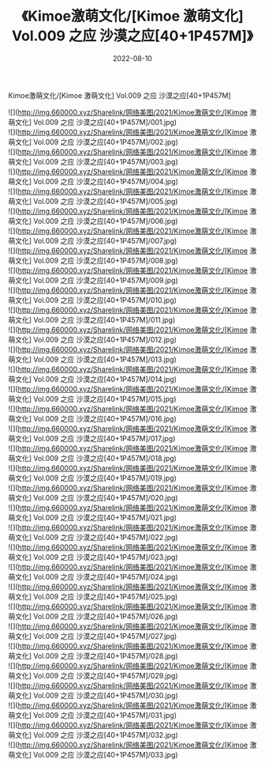 ﻿---
layout: post
title:  《Kimoe激萌文化/[Kimoe 激萌文化] Vol.009 之应 沙漠之应[40+1P457M]》
date:   2022-08-10
img: http://img.660000.xyz/Sharelink/网络美图/2021/Kimoe激萌文化/[Kimoe 激萌文化] Vol.009 之应 沙漠之应[40+1P457M]/000.jpg
categories: [美女, 清纯, 唯美]
---

Kimoe激萌文化/[Kimoe 激萌文化] Vol.009 之应 沙漠之应[40+1P457M]

 ![](http://img.660000.xyz/Sharelink/网络美图/2021/Kimoe激萌文化/[Kimoe 激萌文化] Vol.009 之应 沙漠之应[40+1P457M]/001.jpg) <br>![](http://img.660000.xyz/Sharelink/网络美图/2021/Kimoe激萌文化/[Kimoe 激萌文化] Vol.009 之应 沙漠之应[40+1P457M]/002.jpg) <br>![](http://img.660000.xyz/Sharelink/网络美图/2021/Kimoe激萌文化/[Kimoe 激萌文化] Vol.009 之应 沙漠之应[40+1P457M]/003.jpg) <br>![](http://img.660000.xyz/Sharelink/网络美图/2021/Kimoe激萌文化/[Kimoe 激萌文化] Vol.009 之应 沙漠之应[40+1P457M]/004.jpg) <br>![](http://img.660000.xyz/Sharelink/网络美图/2021/Kimoe激萌文化/[Kimoe 激萌文化] Vol.009 之应 沙漠之应[40+1P457M]/005.jpg) <br>![](http://img.660000.xyz/Sharelink/网络美图/2021/Kimoe激萌文化/[Kimoe 激萌文化] Vol.009 之应 沙漠之应[40+1P457M]/006.jpg) <br>![](http://img.660000.xyz/Sharelink/网络美图/2021/Kimoe激萌文化/[Kimoe 激萌文化] Vol.009 之应 沙漠之应[40+1P457M]/007.jpg) <br>![](http://img.660000.xyz/Sharelink/网络美图/2021/Kimoe激萌文化/[Kimoe 激萌文化] Vol.009 之应 沙漠之应[40+1P457M]/008.jpg) <br>![](http://img.660000.xyz/Sharelink/网络美图/2021/Kimoe激萌文化/[Kimoe 激萌文化] Vol.009 之应 沙漠之应[40+1P457M]/009.jpg) <br>![](http://img.660000.xyz/Sharelink/网络美图/2021/Kimoe激萌文化/[Kimoe 激萌文化] Vol.009 之应 沙漠之应[40+1P457M]/010.jpg) <br>![](http://img.660000.xyz/Sharelink/网络美图/2021/Kimoe激萌文化/[Kimoe 激萌文化] Vol.009 之应 沙漠之应[40+1P457M]/011.jpg) <br>![](http://img.660000.xyz/Sharelink/网络美图/2021/Kimoe激萌文化/[Kimoe 激萌文化] Vol.009 之应 沙漠之应[40+1P457M]/012.jpg) <br>![](http://img.660000.xyz/Sharelink/网络美图/2021/Kimoe激萌文化/[Kimoe 激萌文化] Vol.009 之应 沙漠之应[40+1P457M]/013.jpg) <br>![](http://img.660000.xyz/Sharelink/网络美图/2021/Kimoe激萌文化/[Kimoe 激萌文化] Vol.009 之应 沙漠之应[40+1P457M]/014.jpg) <br>![](http://img.660000.xyz/Sharelink/网络美图/2021/Kimoe激萌文化/[Kimoe 激萌文化] Vol.009 之应 沙漠之应[40+1P457M]/015.jpg) <br>![](http://img.660000.xyz/Sharelink/网络美图/2021/Kimoe激萌文化/[Kimoe 激萌文化] Vol.009 之应 沙漠之应[40+1P457M]/016.jpg) <br>![](http://img.660000.xyz/Sharelink/网络美图/2021/Kimoe激萌文化/[Kimoe 激萌文化] Vol.009 之应 沙漠之应[40+1P457M]/017.jpg) <br>![](http://img.660000.xyz/Sharelink/网络美图/2021/Kimoe激萌文化/[Kimoe 激萌文化] Vol.009 之应 沙漠之应[40+1P457M]/018.jpg) <br>![](http://img.660000.xyz/Sharelink/网络美图/2021/Kimoe激萌文化/[Kimoe 激萌文化] Vol.009 之应 沙漠之应[40+1P457M]/019.jpg) <br>![](http://img.660000.xyz/Sharelink/网络美图/2021/Kimoe激萌文化/[Kimoe 激萌文化] Vol.009 之应 沙漠之应[40+1P457M]/020.jpg) <br>![](http://img.660000.xyz/Sharelink/网络美图/2021/Kimoe激萌文化/[Kimoe 激萌文化] Vol.009 之应 沙漠之应[40+1P457M]/021.jpg) <br>![](http://img.660000.xyz/Sharelink/网络美图/2021/Kimoe激萌文化/[Kimoe 激萌文化] Vol.009 之应 沙漠之应[40+1P457M]/022.jpg) <br>![](http://img.660000.xyz/Sharelink/网络美图/2021/Kimoe激萌文化/[Kimoe 激萌文化] Vol.009 之应 沙漠之应[40+1P457M]/023.jpg) <br>![](http://img.660000.xyz/Sharelink/网络美图/2021/Kimoe激萌文化/[Kimoe 激萌文化] Vol.009 之应 沙漠之应[40+1P457M]/024.jpg) <br>![](http://img.660000.xyz/Sharelink/网络美图/2021/Kimoe激萌文化/[Kimoe 激萌文化] Vol.009 之应 沙漠之应[40+1P457M]/025.jpg) <br>![](http://img.660000.xyz/Sharelink/网络美图/2021/Kimoe激萌文化/[Kimoe 激萌文化] Vol.009 之应 沙漠之应[40+1P457M]/026.jpg) <br>![](http://img.660000.xyz/Sharelink/网络美图/2021/Kimoe激萌文化/[Kimoe 激萌文化] Vol.009 之应 沙漠之应[40+1P457M]/027.jpg) <br>![](http://img.660000.xyz/Sharelink/网络美图/2021/Kimoe激萌文化/[Kimoe 激萌文化] Vol.009 之应 沙漠之应[40+1P457M]/028.jpg) <br>![](http://img.660000.xyz/Sharelink/网络美图/2021/Kimoe激萌文化/[Kimoe 激萌文化] Vol.009 之应 沙漠之应[40+1P457M]/029.jpg) <br>![](http://img.660000.xyz/Sharelink/网络美图/2021/Kimoe激萌文化/[Kimoe 激萌文化] Vol.009 之应 沙漠之应[40+1P457M]/030.jpg) <br>![](http://img.660000.xyz/Sharelink/网络美图/2021/Kimoe激萌文化/[Kimoe 激萌文化] Vol.009 之应 沙漠之应[40+1P457M]/031.jpg) <br>![](http://img.660000.xyz/Sharelink/网络美图/2021/Kimoe激萌文化/[Kimoe 激萌文化] Vol.009 之应 沙漠之应[40+1P457M]/032.jpg) <br>![](http://img.660000.xyz/Sharelink/网络美图/2021/Kimoe激萌文化/[Kimoe 激萌文化] Vol.009 之应 沙漠之应[40+1P457M]/033.jpg) <br>